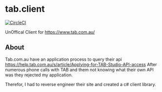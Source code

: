# tab.client

[![CircleCI](https://circleci.com/gh/bitcoinbrisbane/tab.client/tree/master.svg?style=svg)](https://circleci.com/gh/bitcoinbrisbane/tab.client/tree/master)

UnOffical Client for https://www.tab.com.au/

## About
Tab.com.au have an application process to query their api https://help.tab.com.au/s/article/Applying-for-TAB-Studio-API-access  After numerous phone calls with TAB and them not knowing what their own API was they rejected my application.

Therefor, I had to reverse engineer their site and created a c# client library.
